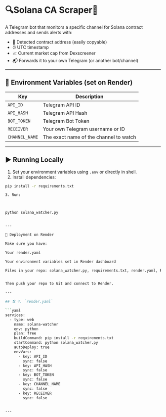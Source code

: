 # 🔍Solana CA Scraper📃
A Telegram bot that monitors a specific channel for Solana contract addresses and sends alerts with:

- 📍 Detected contract address (easily copyable)
- ⏰ UTC timestamp
- 📈 Current market cap from Dexscreener
- 📬 Forwards it to your own Telegram (or another bot/channel)

---

## 🔧 Environment Variables (set on Render)

| Key           | Description                            |
|---------------|----------------------------------------|
| `API_ID`      | Telegram API ID                        |
| `API_HASH`    | Telegram API Hash                      |
| `BOT_TOKEN`   | Telegram Bot Token                     |
| `RECEIVER`    | Your own Telegram username or ID       |
| `CHANNEL_NAME`| The exact name of the channel to watch |

---

## ▶️ Running Locally

1. Set your environment variables using `.env` or directly in shell.
2. Install dependencies:
```bash
pip install -r requirements.txt

3. Run:



python solana_watcher.py


---

🚀 Deployment on Render

Make sure you have:

Your render.yaml

Your environment variables set in Render dashboard

Files in your repo: solana_watcher.py, requirements.txt, render.yaml, README.md


Then push your repo to Git and connect to Render.

---

## 🛠️ 4. `render.yaml`

```yaml
services:
  - type: web
    name: solana-watcher
    env: python
    plan: free
    buildCommand: pip install -r requirements.txt
    startCommand: python solana_watcher.py
    autoDeploy: true
    envVars:
      - key: API_ID
        sync: false
      - key: API_HASH
        sync: false
      - key: BOT_TOKEN
        sync: false
      - key: CHANNEL_NAME
        sync: false
      - key: RECEIVER
        sync: false


---
